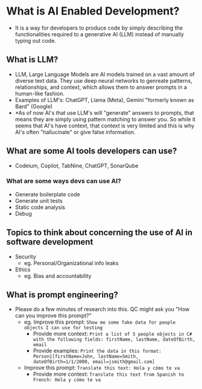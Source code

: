 # What is AI Enabled Development?
- It is a way for developers to produce code by simply describing the functionalities required to a generative AI (LLM) instead of manually typing out code.

## What is LLM?
- LLM, Large Language Models are AI models trained on a vast amount of diverse text data. They use deep neural networks to genreate patterns, relationships, and context, which allows them to answer prompts in a human-like fashion.
- Examples of LLM's: ChatGPT, Llama (Meta), Gemini "formerly known as Bard" (Google)
- *As of now AI's that use LLM's will "generate" answers to prompts, that means they are simply using pattern matching to answer you. So while it seems that AI's have context, that context is very limited and this is why AI's often "hallucinate" or give false information.

## What are some AI tools developers can use?
- Codeium, Copilot, TabNine, ChatGPT, SonarQube

### What are some ways devs can use AI?
- Generate boilerplate code
- Generate unit tests
- Static code analysis
- Debug

## Topics to think about concerning the use of AI in software development
- Security
    - eg. Personal/Organizational info leaks
- Ethics
    - eg. Bias and accountability
## What is prompt engineering?
- Please do a few minutes of research into this. QC might ask you "How can you improve this prompt?"
    - eg. Improve this prompt: `Show me some fake data for people objects I can use for testing`
        - Provide more context: `Print a list of 5 people objects in C# with the following fields: firstName, lastName, dateOfBirth, email`
        - Provide examples: `Print the data in this format: Person1[firstName=John, lastName=Smith, dateOfBirth=1/1/2000, email=jsmith@gmail.com]`
    - Improve this prompt: `Translate this text: Hola y cómo te va`
        - Provide more context: `Translate this text from Spanish to French: Hola y cómo te va`
